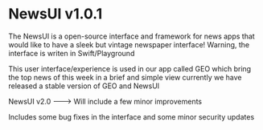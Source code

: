 # NewsUI v1.0.1
The NewsUI is a open-source interface and framework for news apps that would like to have a sleek but vintage newspaper interface!
Warning, the interface is writen in Swift/Playground

This user interface/experience is used in our app called GEO which bring the top news of this week in a brief and simple view currently we have released a stable version of GEO and NewsUI

NewsUI v2.0 ---> Will include a few minor improvements

Includes some bug fixes in the interface and some minor security updates
